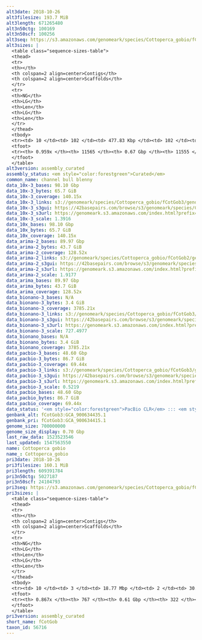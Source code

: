 ```yaml
---
alt3date: 2018-10-26
alt3filesize: 193.7 MiB
alt3length: 671265480
alt3n50ctg: 100169
alt3n50scf: 100256
alt3seq: https://s3.amazonaws.com/genomeark/species/Cottoperca_gobio/fCotGob3/assembly_curated/fCotGob3.alt.cur.20181026.fasta.gz
alt3sizes: |
  <table class="sequence-sizes-table">
  <thead>
  <tr>
  <th></th>
  <th colspan=2 align=center>Contigs</th>
  <th colspan=2 align=center>Scaffolds</th>
  </tr>
  <tr>
  <th>NG</th>
  <th>LG</th>
  <th>Len</th>
  <th>LG</th>
  <th>Len</th>
  </tr>
  </thead>
  <tbody>
  <tr><td> 10 </td><td> 102 </td><td> 477.83 Kbp </td><td> 102 </td><td> 477.83 Kbp </td></tr>  <tr><td> 20 </td><td> 294 </td><td> 303.24 Kbp </td><td> 294 </td><td> 303.24 Kbp </td></tr>  <tr><td> 30 </td><td> 568 </td><td> 214.99 Kbp </td><td> 568 </td><td> 215.75 Kbp </td></tr>  <tr><td> 40 </td><td> 959 </td><td> 147.54 Kbp </td><td> 958 </td><td> 147.95 Kbp </td></tr>  <tr style="background-color:#cccccc;"><td> 50 </td><td> 1541 </td><td> 100.17 Kbp </td><td> 1539 </td><td> 100.26 Kbp </td></tr>  <tr><td> 60 </td><td> 2413 </td><td> 65.39 Kbp </td><td> 2411 </td><td> 65.39 Kbp </td></tr>  <tr><td> 70 </td><td> 3709 </td><td> 45.53 Kbp </td><td> 3706 </td><td> 45.53 Kbp </td></tr>  <tr><td> 80 </td><td> 5563 </td><td> 31.56 Kbp </td><td> 5560 </td><td> 31.56 Kbp </td></tr>  <tr><td> 90 </td><td> 8335 </td><td> 19.60 Kbp </td><td> 8332 </td><td> 19.60 Kbp </td></tr>  <tr><td> 100 </td><td> 0 </td><td>  </td><td> 0 </td><td>  </td></tr>  </tbody>
  <tfoot>
  <tr><th> 0.959x </th><th> 11565 </th><th> 0.67 Gbp </th><th> 11555 </th><th> 0.67 Gbp </th></tr>
  </tfoot>
  </table>
alt3version: assembly_curated
assembly_status: <em style="color:forestgreen">Curated</em>
common_name: channel bull blenny
data_10x-3_bases: 98.10 Gbp
data_10x-3_bytes: 65.7 GiB
data_10x-3_coverage: 140.15x
data_10x-3_links: s3://genomeark/species/Cottoperca_gobio/fCotGob3/genomic_data/10x/<br>
data_10x-3_s3gui: https://42basepairs.com/browse/s3/genomeark/species/Cottoperca_gobio/fCotGob3/genomic_data/10x/
data_10x-3_s3url: https://genomeark.s3.amazonaws.com/index.html?prefix=species/Cottoperca_gobio/fCotGob3/genomic_data/10x/
data_10x-3_scale: 1.3916
data_10x_bases: 98.10 Gbp
data_10x_bytes: 65.7 GiB
data_10x_coverage: 140.15x
data_arima-2_bases: 89.97 Gbp
data_arima-2_bytes: 43.7 GiB
data_arima-2_coverage: 128.52x
data_arima-2_links: s3://genomeark/species/Cottoperca_gobio/fCotGob2/genomic_data/arima/<br>
data_arima-2_s3gui: https://42basepairs.com/browse/s3/genomeark/species/Cottoperca_gobio/fCotGob2/genomic_data/arima/
data_arima-2_s3url: https://genomeark.s3.amazonaws.com/index.html?prefix=species/Cottoperca_gobio/fCotGob2/genomic_data/arima/
data_arima-2_scale: 1.9177
data_arima_bases: 89.97 Gbp
data_arima_bytes: 43.7 GiB
data_arima_coverage: 128.52x
data_bionano-3_bases: N/A
data_bionano-3_bytes: 3.4 GiB
data_bionano-3_coverage: 3785.21x
data_bionano-3_links: s3://genomeark/species/Cottoperca_gobio/fCotGob3/genomic_data/bionano/<br>
data_bionano-3_s3gui: https://42basepairs.com/browse/s3/genomeark/species/Cottoperca_gobio/fCotGob3/genomic_data/bionano/
data_bionano-3_s3url: https://genomeark.s3.amazonaws.com/index.html?prefix=species/Cottoperca_gobio/fCotGob3/genomic_data/bionano/
data_bionano-3_scale: 727.4977
data_bionano_bases: N/A
data_bionano_bytes: 3.4 GiB
data_bionano_coverage: 3785.21x
data_pacbio-3_bases: 48.60 Gbp
data_pacbio-3_bytes: 86.7 GiB
data_pacbio-3_coverage: 69.44x
data_pacbio-3_links: s3://genomeark/species/Cottoperca_gobio/fCotGob3/genomic_data/pacbio/<br>
data_pacbio-3_s3gui: https://42basepairs.com/browse/s3/genomeark/species/Cottoperca_gobio/fCotGob3/genomic_data/pacbio/
data_pacbio-3_s3url: https://genomeark.s3.amazonaws.com/index.html?prefix=species/Cottoperca_gobio/fCotGob3/genomic_data/pacbio/
data_pacbio-3_scale: 0.5219
data_pacbio_bases: 48.60 Gbp
data_pacbio_bytes: 86.7 GiB
data_pacbio_coverage: 69.44x
data_status: '<em style="color:forestgreen">PacBio CLR</em> ::: <em style="color:forestgreen">10x</em> ::: <em style="color:forestgreen">Arima</em>'
genbank_alt: fCotGob3:GCA_900634435.1
genbank_pri: fCotGob3:GCA_900634415.1
genome_size: 700000000
genome_size_display: 0.70 Gbp
last_raw_data: 1523523546
last_updated: 1547563550
name: Cottoperca gobio
name_: Cottoperca_gobio
pri3date: 2018-10-26
pri3filesize: 160.1 MiB
pri3length: 609391784
pri3n50ctg: 5027187
pri3n50scf: 24104793
pri3seq: https://s3.amazonaws.com/genomeark/species/Cottoperca_gobio/fCotGob3/assembly_curated/fCotGob3.pri.cur.20181026.fasta.gz
pri3sizes: |
  <table class="sequence-sizes-table">
  <thead>
  <tr>
  <th></th>
  <th colspan=2 align=center>Contigs</th>
  <th colspan=2 align=center>Scaffolds</th>
  </tr>
  <tr>
  <th>NG</th>
  <th>LG</th>
  <th>Len</th>
  <th>LG</th>
  <th>Len</th>
  </tr>
  </thead>
  <tbody>
  <tr><td> 10 </td><td> 3 </td><td> 18.77 Mbp </td><td> 2 </td><td> 30.03 Mbp </td></tr>  <tr><td> 20 </td><td> 8 </td><td> 12.18 Mbp </td><td> 4 </td><td> 27.74 Mbp </td></tr>  <tr><td> 30 </td><td> 14 </td><td> 8.97 Mbp </td><td> 7 </td><td> 27.06 Mbp </td></tr>  <tr><td> 40 </td><td> 24 </td><td> 6.45 Mbp </td><td> 9 </td><td> 25.70 Mbp </td></tr>  <tr style="background-color:#cccccc;"><td> 50 </td><td> 36 </td><td style="background-color:#88ff88;"> 5.03 Mbp </td><td> 12 </td><td style="background-color:#88ff88;"> 24.10 Mbp </td></tr>  <tr><td> 60 </td><td> 55 </td><td> 2.77 Mbp </td><td> 15 </td><td> 22.90 Mbp </td></tr>  <tr><td> 70 </td><td> 90 </td><td> 1.38 Mbp </td><td> 18 </td><td> 22.19 Mbp </td></tr>  <tr><td> 80 </td><td> 188 </td><td> 357.58 Kbp </td><td> 22 </td><td> 14.93 Mbp </td></tr>  <tr><td> 90 </td><td> 0 </td><td>  </td><td> 0 </td><td>  </td></tr>  <tr><td> 100 </td><td> 0 </td><td>  </td><td> 0 </td><td>  </td></tr>  </tbody>
  <tfoot>
  <tr><th> 0.867x </th><th> 767 </th><th> 0.61 Gbp </th><th> 322 </th><th> 0.61 Gbp </th></tr>
  </tfoot>
  </table>
pri3version: assembly_curated
short_name: fCotGob
taxon_id: 56716
---
```

